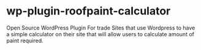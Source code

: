 # wp-plugin-roofpaint-calculator
Open Source WordPress Plugin For trade Sites that use Wordpress to have a simple calculator on their site that will allow users to calculate amount of paint required. 
